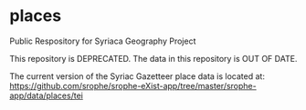 places
======

Public Respository for Syriaca Geography Project

This repository is DEPRECATED.  The data in this repository is OUT OF DATE.

The current version of the Syriac Gazetteer place data is located at:
https://github.com/srophe/srophe-eXist-app/tree/master/srophe-app/data/places/tei
